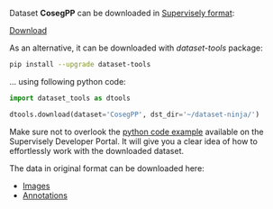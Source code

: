 Dataset **CosegPP** can be downloaded in [Supervisely format](https://developer.supervisely.com/api-references/supervisely-annotation-json-format):

 [Download](https://assets.supervisely.com/supervisely-supervisely-assets-public/teams_storage/j/I/fS/pEAYryGnMjOEW7DK9NK9hrSue9n2e7I3px02pUVIIRga6owWf1OZgepHi9dmttfaB2s3cGsNNHWukM4ROEjc14kDd0EP8pXqIuHbxjxa3wuoHw4WxxsmqvgEGjsN.tar)

As an alternative, it can be downloaded with *dataset-tools* package:
``` bash
pip install --upgrade dataset-tools
```

... using following python code:
``` python
import dataset_tools as dtools

dtools.download(dataset='CosegPP', dst_dir='~/dataset-ninja/')
```
Make sure not to overlook the [python code example](https://developer.supervisely.com/getting-started/python-sdk-tutorials/iterate-over-a-local-project) available on the Supervisely Developer Portal. It will give you a clear idea of how to effortlessly work with the downloaded dataset.

The data in original format can be downloaded here:

- [Images](https://zenodo.org/record/5117176/files/CosegPP.zip?download=1)
- [Annotations](https://zenodo.org/record/5117176/files/CosegPP_groundtruth.zip?download=1)
